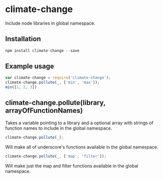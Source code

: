 # climate-change
Include node libraries in global namespace.

## Installation

```javascript
npm install climate-change --save
```

## Example usage

```javascript
var climate-change = require('climate-change');
climate-change.pollute(_, ['min', 'max']);
min([1, 2, 3])
```

## climate-change.pollute(library, arrayOfFunctionNames)

Takes a variable pointing to a library and a optional array with strings of function
names to include in the global namespace.

```javascript
climate-change.pollute(_);
```

Will make all of underscore's functions available in the global namespace.

```javascript
climate-change.pollute(_, ['map', 'filter']);
```

Will make just the map and filter functions available in the global namespace.
